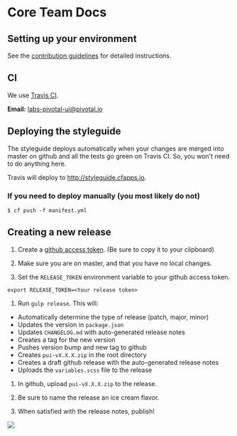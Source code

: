 # Core Team Docs

## Setting up your environment

See the [contribution guidelines](https://github.com/pivotal-cf/pivotal-ui/blob/master/CONTRIBUTING.md#setting-up-your-environment) for detailed instructions.

## CI

We use [Travis CI](https://travis-ci.org/pivotal-cf/pivotal-ui).

**Email:** labs-pivotal-ui@pivotal.io

## Deploying the styleguide

The styleguide deploys automatically when your changes are merged into master on github and all the tests go green on Travis CI.
So, you won't need to do anything here.

Travis will deploy to <http://styleguide.cfapps.io>.

### If you need to deploy manually (you most likely do not)

    $ cf push -f manifest.yml

## Creating a new release
1. Create a [github access token](https://help.github.com/articles/creating-an-access-token-for-command-line-use/).
(Be sure to copy it to your clipboard)

1. Make sure you are on master, and that you have no local changes.

1. Set the `RELEASE_TOKEN` environment variable to your github access token.
```
export RELEASE_TOKEN=<Your release token>
```

1. Run `gulp release`. This will:
  - Automatically determine the type of release (patch, major, minor)
  - Updates the version in `package.json`
  - Updates `CHANGELOG.md` with auto-generated release notes
  - Creates a tag for the new version
  - Pushes version bump and new tag to github
  - Creates `pui-vX.X.X.zip` in the root directory
  - Creates a draft github release with the auto-generated release notes
  - Uploads the `variables.scss` file to the release

1. In github, upload `pui-vX.X.X.zip` to the release.

1. Be sure to name the release an ice cream flavor.

1. When satisfied with the release notes, publish!

![](http://images2.fanpop.com/images/photos/3600000/Lucille-Animated-gif-arrested-development-3695222-275-155.gif)
